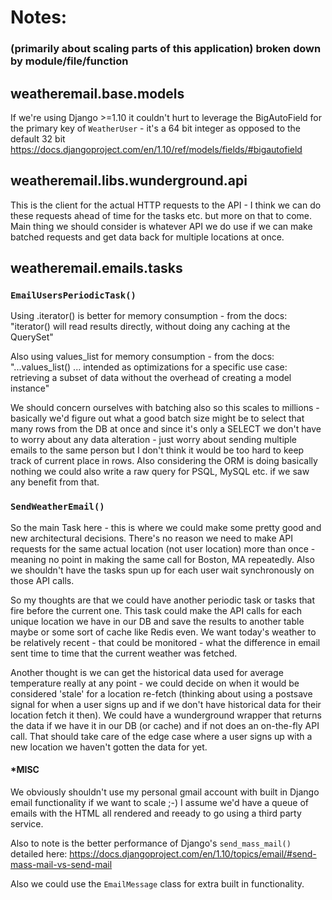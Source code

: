 # Notes:
### (primarily about scaling parts of this application) broken down by module/file/function

## weatheremail.base.models
If we're using Django >=1.10 it couldn't hurt to leverage the BigAutoField for the primary key of
`WeatherUser` - it's a 64 bit integer as opposed to the default 32 bit
https://docs.djangoproject.com/en/1.10/ref/models/fields/#bigautofield

## weatheremail.libs.wunderground.api
This is the client for the actual HTTP requests to the API - I think we can do these requests ahead of time for the
tasks etc. but more on that to come.  Main thing we should consider is whatever API we do use if we can make batched
requests and get data back for multiple locations at once.

## weatheremail.emails.tasks
### `EmailUsersPeriodicTask()`
Using .iterator() is better for memory consumption - from the docs:
"iterator() will read results directly, without doing any caching at the QuerySet"

Also using values_list for memory consumption - from the docs:
"...values_list() ... intended as optimizations for a specific use case: retrieving
a subset of data without the overhead of creating a model instance"

We should concern ourselves with batching also so this scales to millions - basically we'd figure out what a
good batch size might be to select that many rows from the DB at once and since it's only a SELECT we don't have
to worry about any data alteration - just worry about sending multiple emails to the same person but I don't think
it would be too hard to keep track of current place in rows.
Also considering the ORM is doing basically nothing we could also write a raw query for PSQL, MySQL etc.
if we saw any benefit from that.

### `SendWeatherEmail()`
So the main Task here - this is where we could make some pretty good and new architectural decisions.
There's no reason we need to make API requests for the same actual location (not user location) more than once - meaning
no point in making the same call for Boston, MA repeatedly.
Also we shouldn't have the tasks spun up for each user wait synchronously on those API calls.

So my thoughts are that we could have another periodic task or tasks that fire before the current one.
This task could make the API calls for each unique location we have in our DB and save the results to another table
maybe or some sort of cache like Redis even.  We want today's weather to be relatively recent - that could be
monitored - what the difference in email sent time to time that the current weather was fetched.

Another thought is we can get the historical data used for average temperature really at any point - we could
decide on when it would be considered 'stale' for a location re-fetch (thinking about using a postsave signal
for when a user signs up and if we don't have historical data for their location fetch it then).
We could have a wunderground wrapper that returns the data if we have it in our DB (or cache) and if not does an
on-the-fly API call.  That should take care of the edge case where a user signs up with a new location we haven't
gotten the data for yet.


#### *MISC
We obviously shouldn't use my personal gmail account with built in Django email functionality if
we want to scale ;-)
I assume we'd have a queue of emails with the HTML all rendered and reeady to go using a third party service.

Also to note is the better performance of Django's `send_mass_mail()` detailed here:
https://docs.djangoproject.com/en/1.10/topics/email/#send-mass-mail-vs-send-mail

Also we could use the `EmailMessage` class for extra built in functionality.
